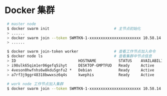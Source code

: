 <!--
 * @Author       : facsert
 * @Date         : 2023-10-30 11:14:56
 * @LastEditTime : 2023-11-06 09:49:51
 * @Description  : edit description
-->

# Docker 集群

```bash
 # master node
 $ docker swarm init                             # 主节点初始化
 > ......
 > docker swarm join --token SWMTKN-1-xxxxxxxxxxxxxxxxxxxxxxx 10.58.14.96:2377
 > ......

 $ docker swarm join-token worker                # 查看工作节点加入命令
 $ docker node ls                                # 查看集群中节点信息
 > ID                            HOSTNAME          STATUS    AVAILABILITY   MANAGER STATUS   ENGINE VERSION
 > i98ulk65qim1er06gefq5ihyt     DESKTOP-GMPTFUD   Ready     Active                          24.0.6
 > 4veson0hwfnhs6w8kdu5gnfu2 *   Debian            Ready     Active         Leader           24.0.5
 > a7rf3j9ggr48318bwwxsz6q4s     kwephis           Ready     Active                          24.0.7
 
 # work node 工作节点加入集群
 $ docker swarm join --token SWMTKN-1-xxxxxxxxxxxxxxxxxxxxxxx 10.58.14.96:2377
```